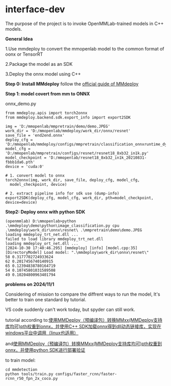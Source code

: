 # interface-dev
The purpose of the project is to invoke OpenMMLab-trained models in C++ models.

**General Idea**

1.Use mmdeploy to convert the mmopenlab model to the common format of oonx or TensorRT

2.Package the model as an SDK

3.Deploy the onnx model using C++

**Step 0: Install MMdeploy**
follow the [official guide of MMdeploy](https://github.com/open-mmlab/mmdeploy/blob/main/README_zh-CN.md)

**Step 1: model covert from mm to ONNX**

onnx_demo.py

```
from mmdeploy.apis import torch2onnx
from mmdeploy.backend.sdk.export_info import export2SDK

img = 'D:/mmopenlab/mmpretrain/demo/demo.JPEG'
work_dir = 'D:/mmopenlab/mmdeploy/work_dir/onnx/resnet'
save_file = 'end2end.onnx'
deploy_cfg = 'D:/mmopenlab/mmdeploy/configs/mmpretrain/classification_onnxruntime_dynamic.py'
model_cfg = 'D:/mmopenlab/mmpretrain/configs/resnet/resnet18_8xb32_in1k.py'
model_checkpoint = 'D:/mmopenlab/resnet18_8xb32_in1k_20210831-fbbb1da6.pth'
device = 'cuda:0'

# 1. convert model to onnx
torch2onnx(img, work_dir, save_file, deploy_cfg, model_cfg,
  model_checkpoint, device)

# 2. extract pipeline info for sdk use (dump-info)
export2SDK(deploy_cfg, model_cfg, work_dir, pth=model_checkpoint, device=device)
```

**Step2: Deploy onnx with python SDK**

```
(openmmlab) D:\mmopenlab>python .\mmdeploy\demo\python\image_classification.py cpu .\mmdeploy\work_dir\onnx\resnet\ .\mmpretrain\demo\demo.JPEG
loading mmdeploy_trt_net.dll ...
failed to load library mmdeploy_trt_net.dll
loading mmdeploy_ort_net.dll ...
[2024-10-30 17:40:46.295] [mmdeploy] [info] [model.cpp:35] [DirectoryModel] Load model: ".\mmdeploy\work_dir\onnx\resnet\"
58 0.3177702724933624
62 0.2017456740140915
65 0.12394838780164719
54 0.10745801031589508
49 0.10204800963401794
```

**problems on 2024/11/1**

Considering of mission to compare the diffrent ways to run the model, It's better to train one standard by tutorial.

 VS code suddenly can't work today, but spyder can still work.

 tutorial according to:[使用MMDeploy（预编译包）转换MMxx(MMDeploy支持库均可)pth权重到onnx，并使用C++ SDK加载onnx得到dll动态链接库，实现在windows平台中调用（linux也适用）](https://blog.csdn.net/weixin_43749999/article/details/130308470?spm=1001.2014.3001.5502)

 and[使用MMDeploy（预编译包）转换MMxx(MMDeploy支持库均可)pth权重到onnx，并使用python SDK进行部署验证](https://blog.csdn.net/weixin_43749999/article/details/130307058?spm=1001.2014.3001.5502)

to train model: 
```
cd mmdetection
python tools/train.py configs/faster_rcnn/faster-rcnn_r50_fpn_2x_coco.py
```
